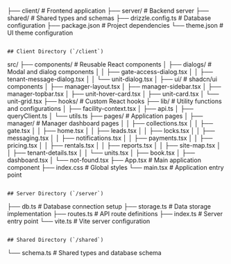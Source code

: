 ├── client/                 # Frontend application
├── server/                 # Backend server
├── shared/                 # Shared types and schemas
├── drizzle.config.ts      # Database configuration
├── package.json           # Project dependencies
└── theme.json            # UI theme configuration
```

## Client Directory (`/client`)
```
src/
├── components/            # Reusable React components
│   ├── dialogs/          # Modal and dialog components
│   │   ├── gate-access-dialog.tsx
│   │   ├── tenant-message-dialog.tsx
│   │   └── unit-dialog.tsx
│   ├── ui/               # shadcn/ui components
│   ├── manager-layout.tsx
│   ├── manager-sidebar.tsx
│   ├── manager-topbar.tsx
│   ├── unit-hover-card.tsx
│   ├── unit-card.tsx
│   └── unit-grid.tsx
├── hooks/                # Custom React hooks
├── lib/                  # Utility functions and configurations
│   ├── facility-context.tsx
│   ├── api.ts
│   ├── queryClient.ts
│   └── utils.ts
├── pages/                # Application pages
│   ├── manager/         # Manager dashboard pages
│   │   ├── collections.tsx
│   │   ├── gate.tsx
│   │   ├── home.tsx
│   │   ├── leads.tsx
│   │   ├── locks.tsx
│   │   ├── messaging.tsx
│   │   ├── notifications.tsx
│   │   ├── payments.tsx
│   │   ├── pricing.tsx
│   │   ├── rentals.tsx
│   │   ├── reports.tsx
│   │   ├── site-map.tsx
│   │   ├── tenant-details.tsx
│   │   └── units.tsx
│   ├── book.tsx
│   ├── dashboard.tsx
│   └── not-found.tsx
├── App.tsx              # Main application component
├── index.css           # Global styles
└── main.tsx           # Application entry point
```

## Server Directory (`/server`)
```
├── db.ts               # Database connection setup
├── storage.ts          # Data storage implementation
├── routes.ts           # API route definitions
├── index.ts           # Server entry point
└── vite.ts            # Vite server configuration
```

## Shared Directory (`/shared`)
```
└── schema.ts           # Shared types and database schema
